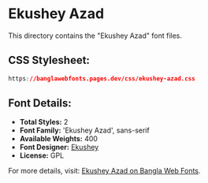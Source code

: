 # Ekushey Azad

This directory contains the "Ekushey Azad" font files.

## CSS Stylesheet:
```css
https://banglawebfonts.pages.dev/css/ekushey-azad.css
```

## Font Details:
- **Total Styles:** 2
- **Font Family:** 'Ekushey Azad', sans-serif
- **Available Weights:** 400
- **Font Designer:** [Ekushey](https://ekushey.org/)
- **License:** GPL

For more details, visit: [Ekushey Azad on Bangla Web Fonts](https://banglawebfonts.pages.dev/ekushey-azad/#about).